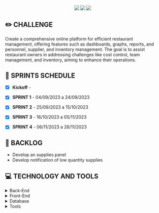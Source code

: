<h4 align="center"> 
 <a href="https://docs.oracle.com/en/java/"><img src = "https://img.shields.io/badge/java-%23ED8B00.svg?style=for-the-badge&logo=java&logoColor=white"/></a>
 <a href="https://spring.io/"><img src = "https://img.shields.io/badge/spring-%236DB33F.svg?style=for-the-badge&logo=spring&logoColor=white"/></a>
 <a href="https://vuejs.org/"><img src = "https://img.shields.io/badge/vuejs-%2335495e.svg?style=for-the-badge&logo=vuedotjs&logoColor=%234FC08D"/></a>
</h4>


## ✏️ **CHALLENGE**
Create a comprehensive online platform for efficient restaurant management, offering features such as dashboards, graphs, reports, and personnel, supplier, and inventory management. The goal is to assist restaurant owners in addressing challenges like cost control, team management, and inventory, aiming to enhance their operations.


## 📅 **SPRINTS SCHEDULE**

- [x] **Kickoff** - 

- [x] **SPRINT 1** - 04/09/2023 a 24/09/2023

- [x] **SPRINT 2** - 25/09/2023 a 15/10/2023

- [x] **SPRINT 3** - 16/10/2023 a 05/11/2023

- [x] **SPRINT 4** - 06/11/2023 a 26/11/2023




## 🎯 **BACKLOG**

- Develop an supplies panel
- Develop notification of low quantity supplies

## 💻 **TECHNOLOGY AND TOOLS**

<details>
<summary>Back-End</summary>

- `Java`
- `Spring boot`

</details>

<details>
<summary>Front-End</summary>

- `Vue`
</details>

<details>
<summary>Database</summary>

- `Oracle Autonomous Database`
</details>

<details>
<summary>Tools</summary>

- `Intellij`
- `Visual Studio code`

</details>
